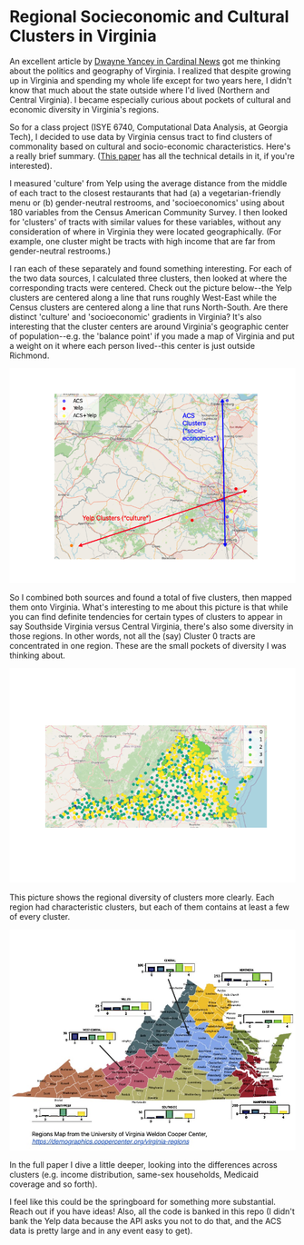 # Regional Socieconomic and Cultural Clusters in Virginia

An excellent article by [Dwayne Yancey in Cardinal News](https://cardinalnews.org/2023/10/11/10-important-things-about-this-years-virginia-elections/) got me thinking about the politics and geography of Virginia. I realized that despite growing up in Virginia and spending my whole life except for two years here, I didn't know that much about the state outside where I'd lived (Northern and Central Virginia). I became especially curious about pockets of cultural and economic diversity in Virginia's regions.

So for a class project (ISYE 6740, Computational Data Analysis, at Georgia Tech), I decided to use data by Virginia census tract to find clusters of commonality based on cultural and socio-economic characteristics. Here's a really brief summary. ([This paper](https://github.com/Charlie-Kramer/va_clusters/blob/main/Va_clusters.pdf) has all the technical details in it, if you're interested). 

I measured 'culture' from Yelp using the average distance from the middle of each tract to the closest restaurants that had (a) a vegetarian-friendly menu or (b) gender-neutral restrooms, and 'socioeconomics' using about 180 variables from the Census American Community Survey. I then looked for 'clusters' of tracts with similar values for these variables, without any consideration of where in Virginia they were located geographically. (For example, one cluster might be tracts with high income that are far from gender-neutral restrooms.)

I ran each of these separately and found something interesting. For each of the two data sources, I calculated three clusters, then looked at where the corresponding tracts were centered. Check out the picture below--the Yelp clusters are centered along a line that runs roughly West-East while the Census clusters are centered along a line that runs North-South. Are there distinct 'culture' and 'socioeconomic' gradients in Virginia? It's also interesting that the cluster centers are around Virginia's geographic center of population--e.g. the 'balance point' if you made a map of Virginia and put a weight on it where each person lived--this center is just outside Richmond. 

![](cluster_centroid_annotated.png)

So I combined both sources and found a total of five clusters, then mapped them onto Virginia. What's interesting to me about this picture is that while you can find definite tendencies for certain types of clusters to appear in say Southside Virginia versus Central Virginia, there's also some diversity in those regions. In other words, not all the (say) Cluster 0 tracts are concentrated in one region. These are the small pockets of diversity I was thinking about. 

![](ACS_Yelp_Cluster_Map.png)

This picture shows the regional diversity of clusters more clearly. Each region had characteristic clusters, but each of them contains at least a few of every cluster. 

![](Cluster_Distrib_by_Region.jpg) 

In the full paper I dive a little deeper, looking into the differences across clusters (e.g. income distribution, same-sex households, Medicaid coverage and so forth). 

I feel like this could be the springboard for something more substantial. Reach out if you have ideas! Also, all the code is banked in this repo (I didn't bank the Yelp data because the API asks you not to do that, and the ACS data is pretty large and in any event easy to get).


